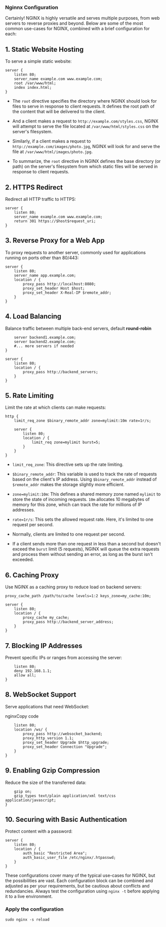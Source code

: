 ### Nginnx Configuration

Certainly! NGINX is highly versatile and serves multiple purposes, from web servers to reverse proxies and beyond. Below are some of the most common use-cases for NGINX, combined with a brief configuration for each:

## 1. **Static Website Hosting**

To serve a simple static website:


```
server {
    listen 80;
    server_name example.com www.example.com;
    root /var/www/html;
    index index.html;
}
```
- The `root` directive specifies the directory where NGINX should look for files to serve in response to client requests. It defines the root path of the content that will be delivered to the client. 
- And a client makes a request to `http://example.com/styles.css`, NGINX will attempt to serve the file located at `/var/www/html/styles.css` on the server's filesystem.

- Similarly, if a client makes a request to `http://example.com/images/photo.jpg`, NGINX will look for and serve the file at `/var/www/html/images/photo.jpg`.

- To summarize, the `root` directive in NGINX defines the base directory (or path) on the server's filesystem from which static files will be served in response to client requests.

## 2. **HTTPS Redirect**

Redirect all HTTP traffic to HTTPS:

```
server {
    listen 80;
    server_name example.com www.example.com;
    return 301 https://$host$request_uri;
}
``` 

## 3. **Reverse Proxy for a Web App**

To proxy requests to another server, commonly used for applications running on ports other than 80/443:


```
server {
    listen 80;
    server_name app.example.com;
    location / {
        proxy_pass http://localhost:8080;
        proxy_set_header Host $host;
        proxy_set_header X-Real-IP $remote_addr;
    }
}
```

## 4. **Load Balancing**

Balance traffic between multiple back-end servers, default **round-robin**

```upstream backend_servers {
    server backend1.example.com;
    server backend2.example.com;
    #... more servers if needed
}

server {
    listen 80;
    location / {
        proxy_pass http://backend_servers;
    }
}
```

## 5. **Rate Limiting**

Limit the rate at which clients can make requests:

```
http {
    limit_req_zone $binary_remote_addr zone=mylimit:10m rate=1r/s;

    server {
        listen 80;
        location / {
            limit_req zone=mylimit burst=5;
        }
    }
}
```

-   `limit_req_zone`: This directive sets up the rate limiting.
    
-   `$binary_remote_addr`: This variable is used to track the rate of requests based on the client's IP address. Using `$binary_remote_addr` instead of `$remote_addr` makes the storage slightly more efficient.
    
-   `zone=mylimit:10m`: This defines a shared memory zone named `mylimit` to store the state of incoming requests. `10m` allocates 10 megabytes of memory for this zone, which can track the rate for millions of IP addresses.
    
-   `rate=1r/s`: This sets the allowed request rate. Here, it's limited to one request per second.
-   Normally, clients are limited to one request per second.
-   If a client sends more than one request in less than a second but doesn't exceed the `burst` limit (5 requests), NGINX will queue the extra requests and process them without sending an error, as long as the burst isn't exceeded.

## 6. **Caching Proxy**

Use NGINX as a caching proxy to reduce load on backend servers:

```
proxy_cache_path /path/to/cache levels=1:2 keys_zone=my_cache:10m;

server {
    listen 80;
    location / {
        proxy_cache my_cache;
        proxy_pass http://backend_server_address;
    }
}
``` 

## 7. **Blocking IP Addresses**

Prevent specific IPs or ranges from accessing the server:


```server {
    listen 80;
    deny 192.168.1.1;
    allow all;
}
```

## 8. **WebSocket Support**

Serve applications that need WebSocket:

nginxCopy code

```server {
    listen 80;
    location /ws/ {
        proxy_pass http://websocket_backend;
        proxy_http_version 1.1;
        proxy_set_header Upgrade $http_upgrade;
        proxy_set_header Connection "Upgrade";
    }
}
``` 

## 9. **Enabling Gzip Compression**

Reduce the size of the transferred data:

```http {
    gzip on;
    gzip_types text/plain application/xml text/css application/javascript;
}
``` 

## 10. **Securing with Basic Authentication**

Protect content with a password:
```
server {
    listen 80;
    location / {
        auth_basic "Restricted Area";
        auth_basic_user_file /etc/nginx/.htpasswd;
    }
}
``` 

These configurations cover many of the typical use-cases for NGINX, but the possibilities are vast. Each configuration block can be combined and adjusted as per your requirements, but be cautious about conflicts and redundancies. Always test the configuration using `nginx -t` before applying it to a live environment.

### Apply the configuration
```
sudo nginx -s reload
```
